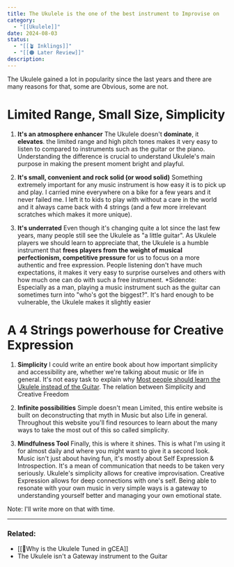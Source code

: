 ```yaml
---
title: The Ukulele is the one of the best instrument to Improvise on
category:
  - "[[Ukulele]]"
date: 2024-08-03
status:
  - "[[🪴 Inklings]]"
  - "[[🟠 Later Review]]"
description: 
---
```







The Ukulele gained a lot in popularity since the last years and there are many reasons for that, some are Obvious, some are not. 
# Limited Range, Small Size, Simplicity

1. **It's an atmosphere enhancer** 
The Ukulele doesn't **dominate**, it **elevates**. the limited range and high pitch tones makes it very easy to listen to compared to instruments such as the guitar or the piano. Understanding the difference is crucial to understand Ukulele's main purpose in making the present moment bright and playful.

2. **It's small, convenient and rock solid (or wood solid)**
Something extremely important for any music instrument is how easy it is to pick up and play. I carried mine everywhere on a bike for a few years and it never failed me. I left it to kids to play with without a care in the world and it always came back with 4 strings (and a few more irrelevant scratches which makes it more unique). 

3. **It's underrated**
Even though it's changing quite a lot since the last few years, many people still see the Ukulele as "a little guitar". As Ukulele players we should learn to appreciate that, the Ukulele is a humble instrument that **frees players from the weight of musical perfectionism, competitive pressure** for us to focus on a more authentic and free expression. 
People listening don't have much expectations, it makes it very easy to surprise ourselves and others with how much one can do with such a free instrument. 
*Sidenote: Especially as a man, playing a music instrument such as the guitar can sometimes turn into "who's got the biggest?". It's hard enough to be vulnerable, the Ukulele makes it slightly easier

# A 4 Strings powerhouse for Creative Expression

1. **Simplicity** 
I could write an entire book about how important simplicity and accessibility are, whether we're talking about music or life in general. It's not easy task to explain why [Most people should learn the Ukulele instead of the Guitar](/notes/ukulelevsguitar). The relation between Simplicity and Creative Freedom

2. **Infinite possibilities**
Simple doesn't mean Limited, this entire website is built on deconstructing that myth in Music but also Life in general. 
Throughout this website you'll find resources to learn about the many ways to take the most out of this so called simplicity. 

3. **Mindfulness Tool**
Finally, this is where it shines. This is what I'm using it for almost daily and where you might want to give it a second look. Music isn't just about having fun, it's mostly about Self Expression & Introspection. It's a mean of communication that needs to be taken very seriously. 
Ukulele's simplicity allows for creative improvisation. Creative Expression allows for deep connections with one's self. Being able to resonate with your own music in very simple ways is a gateway to understanding yourself better and managing your own emotional state.

Note: I'll write more on that with time.



---
### Related:
- [[📝Why is the Ukulele Tuned in gCEA]]
- The Ukulele isn't a Gateway instrument to the Guitar